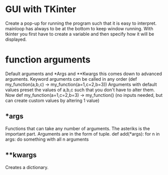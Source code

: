 # GUI with TKinter
Create a pop-up for running the program such that it is easy to interpret.
mainloop has always to be at the bottom to keep window running.
With tkinter you first have to create a variable and then specify how it will be displayed.


# function arguments
Default arguments and *Args and **Kwargs this comes down to advanced arguments.
Keyword arguments can be called in any order (def my_function(a,b,c) -> my_function(a=1,c=2,b=3))
Arguments with default values preset the values of a,b,c such that you don't have to alter them.
Now def my_function(a=1,c=2,b=3) -> my_function() (no inputs needed, but can create custom values by altering 1 value)

## *args
Functions that can take any number of arguments. The asteriks is the important part. Arguments are in the form of tuple.
def add(*args):
    for n in args:
        do something with all n arguments

## **kwargs
Creates a dictionary.